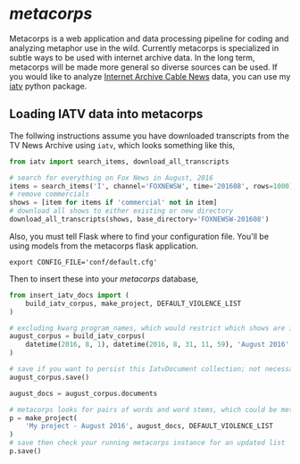 # _metacorps_

Metacorps is a web application and data processing pipeline for coding and
analyzing metaphor use in the wild. Currently metacorps is specialized in 
subtle ways to be used with internet archive data. In the long term, metacorps
will be made more general so diverse sources can be used. If you would like
to analyze [Internet Archive Cable News](http://archive.org/tv/details) data,
you can use my [iatv](http://github.com/mtpain/iatv) python package.

## Loading IATV data into metacorps

The follwing instructions assume you have downloaded transcripts 
from the TV News Archive using `iatv`, which looks something like this,

```python
from iatv import search_items, download_all_transcripts

# search for everything on Fox News in August, 2016
items = search_items('I', channel='FOXNEWSW', time='201608', rows=1000)
# remove commercials
shows = [item for items if 'commercial' not in item]
# download all shows to either existing or new directory
download_all_transcripts(shows, base_directory='FOXNEWSW-201608')
```

Also, you must tell Flask where to find your configuration file. You'll be using
models from the metacorps flask application.

```
export CONFIG_FILE='conf/default.cfg'
```

Then to insert these into your *metacorps* database, 

```python
from insert_iatv_docs import (
    build_iatv_corpus, make_project, DEFAULT_VIOLENCE_LIST
)

# excluding kwarg program_names, which would restrict which shows are inserted
august_corpus = build_iatv_corpus(
    datetime(2016, 8, 1), datetime(2016, 8, 31, 11, 59), 'August 2016'
)

# save if you want to persist this IatvDocument collection; not necessary
august_corpus.save()

august_docs = august_corpus.documents

# metacorps looks for pairs of words and word stems, which could be metaphor
p = make_project(
    'My project - August 2016', august_docs, DEFAULT_VIOLENCE_LIST
)
# save then check your running metacorps instance for an updated list
p.save()
```
